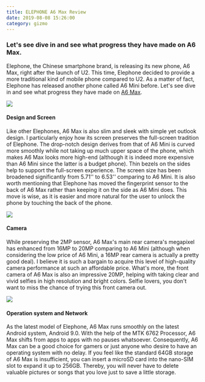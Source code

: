 ```yaml
---
title: ELEPHONE A6 Max Review
date: 2019-08-08 15:26:00
category: gizmo
---
```


### Let's see dive in and see what progress they have made on A6 Max.

Elephone, the Chinese smartphone brand, is releasing its new phone, A6 Max, right after the launch of U2. This time, Elephone decided to provide a more traditional kind of mobile phone compared to U2. As a matter of fact, Elephone has released another phone called A6 Mini before. Let's see dive in and see what progress they have made on [A6 Max](https://www.elephone.hk/).

![](/img/1.png)

#### Design and Screen

Like other Elephones, A6 Max is also slim and sleek with simple yet outlook design. I particularly enjoy how its screen preserves the full-screen tradition of Elephone. The drop-notch design derives from that of A6 Mini is curved more smoothly while not taking up much upper space of the phone, which makes A6 Max looks more high-end (although it is indeed more expensive than A6 Mini since the latter is a budget phone). Thin bezels on the sides help to support the full-screen experience. The screen size has been broadened significantly from 5.71'' to 6.53'' comparing to A6 Mini. It is also worth mentioning that Elephone has moved the fingerprint sensor to the back of A6 Max rather than keeping it on the side as A6 Mini does. This move is wise, as it is easier and more natural for the user to unlock the phone by touching the back of the phone.

<!-- more -->

![](/img/2.png)

#### Camera

While preserving the 2MP sensor, A6 Max's main rear camera's megapixel has enhanced from 16MP to 20MP comparing to A6 Mini (although when considering the low price of A6 Mini, a 16MP rear camera is actually a pretty good deal). I believe it is such a bargain to acquire this level of high-quality camera performance at such an affordable price. What's more, the front camera of A6 Max is also an impressive 20MP, helping with taking clear and vivid selfies in high resolution and bright colors. Selfie lovers, you don't want to miss the chance of trying this front camera out.

![](/img/3.png)

#### Operation system and Network

As the latest model of Elephone, A6 Max runs smoothly on the latest Android system, Android 9.0. With the help of the MTK 6762 Processor, A6 Max shifts from apps to apps with no pauses whatsoever. Consequently, A6 Max can be a good choice for gamers or just anyone who desire to have an operating system with no delay. If you feel like the standard 64GB storage of A6 Max is insufficient, you can insert a microSD card into the nano-SIM slot to expand it up to 256GB. Thereby, you will never have to delete valuable pictures or songs that you love just to save a little storage.
